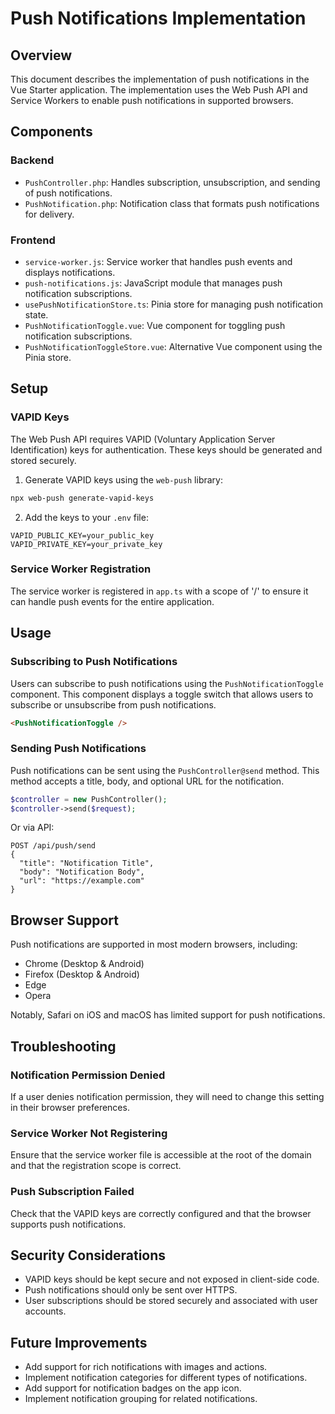# Push Notifications Implementation

## Overview

This document describes the implementation of push notifications in the Vue Starter application. The implementation uses the Web Push API and Service Workers to enable push notifications in supported browsers.

## Components

### Backend

- `PushController.php`: Handles subscription, unsubscription, and sending of push notifications.
- `PushNotification.php`: Notification class that formats push notifications for delivery.

### Frontend

- `service-worker.js`: Service worker that handles push events and displays notifications.
- `push-notifications.js`: JavaScript module that manages push notification subscriptions.
- `usePushNotificationStore.ts`: Pinia store for managing push notification state.
- `PushNotificationToggle.vue`: Vue component for toggling push notification subscriptions.
- `PushNotificationToggleStore.vue`: Alternative Vue component using the Pinia store.

## Setup

### VAPID Keys

The Web Push API requires VAPID (Voluntary Application Server Identification) keys for authentication. These keys should be generated and stored securely.

1. Generate VAPID keys using the `web-push` library:

```bash
npx web-push generate-vapid-keys
```

2. Add the keys to your `.env` file:

```
VAPID_PUBLIC_KEY=your_public_key
VAPID_PRIVATE_KEY=your_private_key
```

### Service Worker Registration

The service worker is registered in `app.ts` with a scope of '/' to ensure it can handle push events for the entire application.

## Usage

### Subscribing to Push Notifications

Users can subscribe to push notifications using the `PushNotificationToggle` component. This component displays a toggle switch that allows users to subscribe or unsubscribe from push notifications.

```html
<PushNotificationToggle />
```

### Sending Push Notifications

Push notifications can be sent using the `PushController@send` method. This method accepts a title, body, and optional URL for the notification.

```php
$controller = new PushController();
$controller->send($request);
```

Or via API:

```
POST /api/push/send
{
  "title": "Notification Title",
  "body": "Notification Body",
  "url": "https://example.com"
}
```

## Browser Support

Push notifications are supported in most modern browsers, including:

- Chrome (Desktop & Android)
- Firefox (Desktop & Android)
- Edge
- Opera

Notably, Safari on iOS and macOS has limited support for push notifications.

## Troubleshooting

### Notification Permission Denied

If a user denies notification permission, they will need to change this setting in their browser preferences.

### Service Worker Not Registering

Ensure that the service worker file is accessible at the root of the domain and that the registration scope is correct.

### Push Subscription Failed

Check that the VAPID keys are correctly configured and that the browser supports push notifications.

## Security Considerations

- VAPID keys should be kept secure and not exposed in client-side code.
- Push notifications should only be sent over HTTPS.
- User subscriptions should be stored securely and associated with user accounts.

## Future Improvements

- Add support for rich notifications with images and actions.
- Implement notification categories for different types of notifications.
- Add support for notification badges on the app icon.
- Implement notification grouping for related notifications.